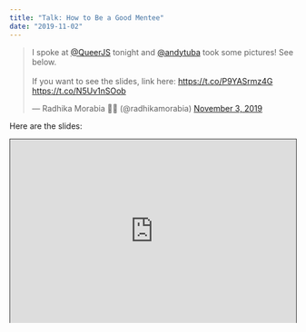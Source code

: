 ```yaml
---
title: "Talk: How to Be a Good Mentee"
date: "2019-11-02"
---
```


<blockquote class="twitter-tweet"><p lang="en" dir="ltr">I spoke at <a href="https://twitter.com/QueerJS?ref_src=twsrc%5Etfw">@QueerJS</a> tonight and <a href="https://twitter.com/andytuba?ref_src=twsrc%5Etfw">@andytuba</a> took some pictures! See below.<br><br>If you want to see the slides, link here: <a href="https://t.co/P9YASrmz4G">https://t.co/P9YASrmz4G</a> <a href="https://t.co/N5Uv1nSOob">https://t.co/N5Uv1nSOob</a></p>&mdash; Radhika Morabia 🏳️‍🌈 (@radhikamorabia) <a href="https://twitter.com/radhikamorabia/status/1190851025722167296?ref_src=twsrc%5Etfw">November 3, 2019</a></blockquote>

Here are the slides:

<div style="position:relative;width:100%;height:0;padding-bottom:calc(56.25% + 40px);"><iframe allowfullscreen style="position:absolute; width: 100%; height: 100%;border: solid 1px #333;" src="https://www.beautiful.ai/player/-LtHpeBU9LL4IdMjqmWv/how-to-be-a-good-mentee?utm_source=beautiful_player&utm_medium=embed&utm_campaign=-LnP-ZQ3IchhV9nl4mEv"></iframe></div>

